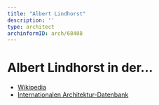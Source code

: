 ```yaml
---
title: "Albert Lindhorst"
description: ''
type: architect
archinformID: arch/68408
---
```


# Albert Lindhorst in der...
* [Wikipedia](https://de.wikipedia.org/wiki/Albert_Lindhorst)
* [Internationalen Architektur-Datenbank](https://deu.archinform.net/arch/68408.htm)
